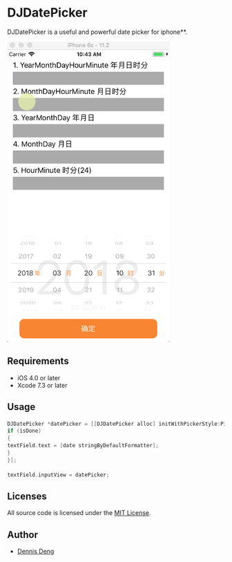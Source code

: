DJDatePicker 
==============

DJDatePicker is a useful and powerful date picker for iphone**. <br/>

![](https://github.com/iunion/DJDatePicker/blob/master/picker.gif)

## Requirements

- iOS 4.0 or later
- Xcode 7.3 or later

## Usage

``` objective-c
DJDatePicker *datePicker = [[DJDatePicker alloc] initWithPickerStyle:PickerStyle_YearMonthDayHourMinute completeBlock:^(NSDate * _Nonnull date, BOOL isDone) {
if (isDone)
{
textField.text = [date stringByDefaultFormatter];
}
}];

textField.inputView = datePicker;
```

## Licenses

All source code is licensed under the [MIT License](https://github.com/iunion/DJKit/blob/master/LICENSE).


## Author
- [Dennis Deng](https://github.com/iunion)

